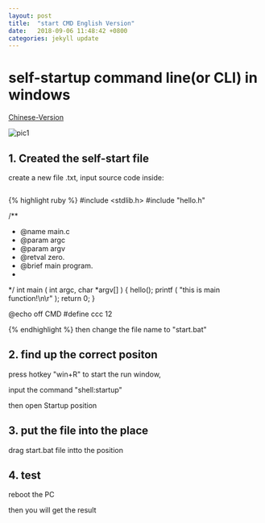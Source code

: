 ```yaml
---
layout: post
title:  "start CMD English Version"
date:   2018-09-06 11:48:42 +0800
categories: jekyll update
---
```

# self-startup command line(or CLI) in windows
[Chinese-Version](https://blog.csdn.net/kuhan163/article/details/82423984)

![pic1]()
## 1. Created the self-start file
create a new file .txt, input source code inside:
```
```
{% highlight ruby %}
#include <stdlib.h>
#include "hello.h"

/**
 * @name   main.c
 * @param  argc
 * @param  argv
 * @retval zero.
 * @brief  main program.
 *
 */
int
main ( int argc, char *argv[] ) {
    hello();
    printf ( "this is main function!\n\r" );
    return 0;
}

@echo off
CMD
#define ccc 12

{% endhighlight %}
then change the file name to "start.bat"
## 2. find up the correct positon
press hotkey "win+R" to start the run window,

input the command "shell:startup"

then open Startup position
## 3. put the file into the place
drag start.bat file intto the position

## 4. test
reboot the PC

then you will get the result


